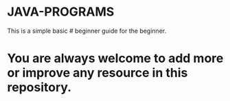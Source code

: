 # JAVA-PROGRAMS
This is a simple basic # beginner guide for the beginner.
# You are always welcome to add more or improve any resource in this repository.
